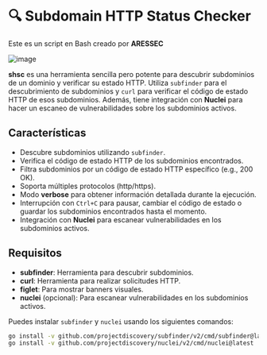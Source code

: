 # 🔍 Subdomain HTTP Status Checker

Este es un script en Bash creado por **ARESSEC** 

![image](https://github.com/user-attachments/assets/1df6d8d4-5345-4680-9f15-81218b0b091e)

**shsc** es una herramienta sencilla pero potente para descubrir subdominios de un dominio y verificar su estado HTTP. Utiliza `subfinder` para el descubrimiento de subdominios y `curl` para verificar el código de estado HTTP de esos subdominios. Además, tiene integración con **Nuclei** para hacer un escaneo de vulnerabilidades sobre los subdominios activos.

## Características

- Descubre subdominios utilizando `subfinder`.
- Verifica el código de estado HTTP de los subdominios encontrados.
- Filtra subdominios por un código de estado HTTP específico (e.g., 200 OK).
- Soporta múltiples protocolos (http/https).
- Modo **verbose** para obtener información detallada durante la ejecución.
- Interrupción con `Ctrl+C` para pausar, cambiar el código de estado o guardar los subdominios encontrados hasta el momento.
- Integración con **Nuclei** para escanear vulnerabilidades en los subdominios activos.

## Requisitos

- **subfinder**: Herramienta para descubrir subdominios.
- **curl**: Herramienta para realizar solicitudes HTTP.
- **figlet**: Para mostrar banners visuales.
- **nuclei** (opcional): Para escanear vulnerabilidades en los subdominios activos.

Puedes instalar `subfinder` y `nuclei` usando los siguientes comandos:

```bash
go install -v github.com/projectdiscovery/subfinder/v2/cmd/subfinder@latest
go install -v github.com/projectdiscovery/nuclei/v2/cmd/nuclei@latest


